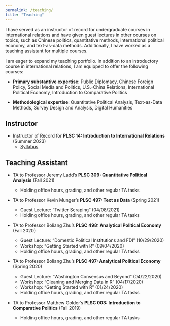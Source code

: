 ```yaml
---
permalink: /teaching/
title: "Teaching"
---
```


I have served as an instructor of record for undergraduate courses in international relations and have given guest lectures in other courses on topics, such as Chinese politics, quantitative methods, international political economy, and text-as-data methods. Additionally, I have worked as a teaching assistant for multiple courses.

I am eager to expand my teaching portfolio. In addition to an introductory course in international relations, I am equipped to offer the following courses:

  - <b>Primary substantive expertise</b>: Public Diplomacy, Chinese Foreign Policy, Social Media and Politics, U.S.-China Relations, International Political Economy, Introduction to Comparative Politics

  - <b>Methodological expertise</b>: Quantitative Political Analysis, Text-as-Data Methods, Survey Design and Analysis, Digital Humanities

## Instructor

- Instructor of Record for <b>PLSC 14: Introduction to International Relations</b> (Summer 2023)
  - [Syllabus](https://github.com/AngelVillegasCruz/AngelVillegasCruz.github.io/raw/master/files/PLSC%2014%20Summer%202023.pdf)

## Teaching Assistant

- TA to Professor Jeremy Ladd’s <b>PLSC 309: Quantitative Political Analysis</b> (Fall 2021)
  - Holding office hours, grading, and other regular TA tasks

- TA to Professor Kevin Munger’s <b>PLSC 497: Text as Data</b> (Spring 2021)
  - Guest Lecture: “Twitter Scraping” (04/08/2021)
  - Holding office hours, grading, and other regular TA tasks

- TA to Professor Boliang Zhu’s <b>PLSC 498: Analytical Political Economy</b> (Fall 2020)
  - Guest Lecture: “Domestic Political Institutions and FDI” (10/29/2020)
  - Workshop: “Getting Started with R” (09/04/2020)
  - Holding office hours, grading, and other regular TA tasks

- TA to Professor Boliang Zhu’s <b>PLSC 497: Analytical Political Economy</b> (Spring 2020)
  - Guest Lecture: “Washington Consensus and Beyond” (04/22/2020)
  - Workshop: “Cleaning and Merging Data in R” (04/17/2020)
  - Workshop: “Getting Started with R” (01/24/2020)
  - Holding office hours, grading, and other regular TA tasks

- TA to Professor Matthew Golder’s <b>PLSC 003: Introduction to Comparative Politics</b> (Fall 2019)
  - Holding office hours, grading, and other regular TA tasks

